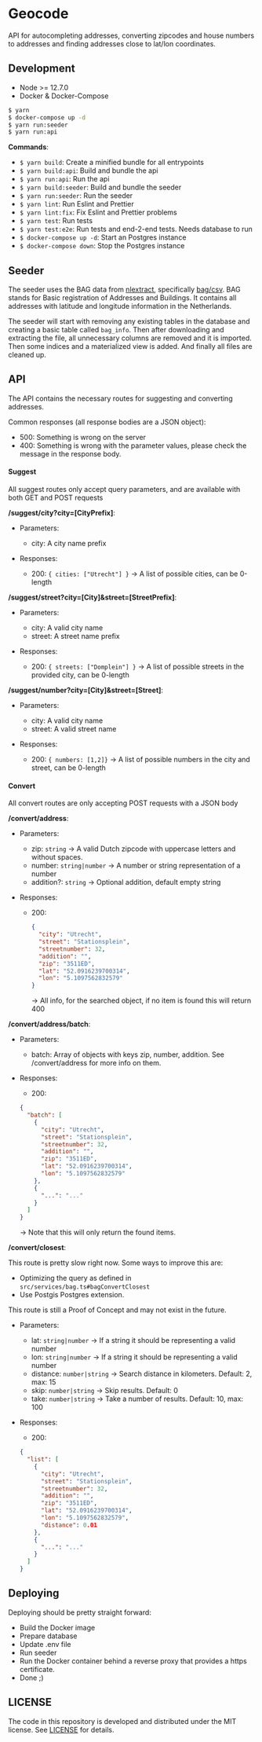 # Geocode

API for autocompleting addresses, converting zipcodes and house numbers to addresses and finding addresses
close to lat/lon coordinates.

## Development

- Node >= 12.7.0
- Docker & Docker-Compose

```bash
$ yarn
$ docker-compose up -d
$ yarn run:seeder
$ yarn run:api
```

**Commands**:

- `$ yarn build`: Create a minified bundle for all entrypoints
- `$ yarn build:api`: Build and bundle the api
- `$ yarn run:api`: Run the api
- `$ yarn build:seeder`: Build and bundle the seeder
- `$ yarn run:seeder`: Run the seeder
- `$ yarn lint`: Run Eslint and Prettier
- `$ yarn lint:fix`: Fix Eslint and Prettier problems
- `$ yarn test`: Run tests
- `$ yarn test:e2e`: Run tests and end-2-end tests. Needs database to run
- `$ docker-compose up -d`: Start an Postgres instance
- `$ docker-compose down`: Stop the Postgres instance

## Seeder

The seeder uses the BAG data from [nlextract](https://nlextract.nl/), specifically
[bag/csv](https://data.nlextract.nl/bag/csv/). BAG stands for Basic registration of Addresses and Buildings.
It contains all addresses with latitude and longitude information in the Netherlands.

The seeder will start with removing any existing tables in the database and creating a basic table called
`bag_info`. Then after downloading and extracting the file, all unnecessary columns are removed and it is
imported. Then some indices and a materialized view is added. And finally all files are cleaned up.

## API

The API contains the necessary routes for suggesting and converting addresses.

Common responses (all response bodies are a JSON object):

- 500: Something is wrong on the server
- 400: Something is wrong with the parameter values, please check the message in the response body.

#### Suggest

All suggest routes only accept query parameters, and are available with both GET and POST requests

**/suggest/city?city=[CityPrefix]**:

- Parameters:

  - city: A city name prefix

- Responses:
  - 200: `{ cities: ["Utrecht"] }` -> A list of possible cities, can be 0-length

**/suggest/street?city=[City]&street=[StreetPrefix]**:

- Parameters:

  - city: A valid city name
  - street: A street name prefix

- Responses:
  - 200: `{ streets: ["Domplein"] }` -> A list of possible streets in the provided city, can be 0-length

**/suggest/number?city=[City]&street=[Street]**:

- Parameters:

  - city: A valid city name
  - street: A valid street name

- Responses:
  - 200: `{ numbers: [1,2]}` -> A list of possible numbers in the city and street, can be 0-length

#### Convert

All convert routes are only accepting POST requests with a JSON body

**/convert/address**:

- Parameters:

  - zip: `string` -> A valid Dutch zipcode with uppercase letters and without spaces.
  - number: `string|number` -> A number or string representation of a number
  - addition?: `string` -> Optional addition, default empty string

- Responses:

  - 200:

    ```json
    {
      "city": "Utrecht",
      "street": "Stationsplein",
      "streetnumber": 32,
      "addition": "",
      "zip": "3511ED",
      "lat": "52.0916239700314",
      "lon": "5.1097562832579"
    }
    ```

    -> All info, for the searched object, if no item is found this will return 400

**/convert/address/batch**:

- Parameters:

  - batch: Array of objects with keys zip, number, addition. See /convert/address for more info on them.

- Responses:

  - 200:

  ```json
  {
    "batch": [
      {
        "city": "Utrecht",
        "street": "Stationsplein",
        "streetnumber": 32,
        "addition": "",
        "zip": "3511ED",
        "lat": "52.0916239700314",
        "lon": "5.1097562832579"
      },
      {
        "...": "..."
      }
    ]
  }
  ```

  -> Note that this will only return the found items.

**/convert/closest**:

This route is pretty slow right now. Some ways to improve this are:

- Optimizing the query as defined in `src/services/bag.ts#bagConvertClosest`
- Use Postgis Postgres extension.

This route is still a Proof of Concept and may not exist in the future.

- Parameters:

  - lat: `string|number` -> If a string it should be representing a valid number
  - lon: `string|number` -> If a string it should be representing a valid number
  - distance: `number|string` -> Search distance in kilometers. Default: 2, max: 15
  - skip: `number|string` -> Skip results. Default: 0
  - take: `number|string` -> Take a number of results. Default: 10, max: 100

- Responses:

  - 200:

  ```json
  {
    "list": [
      {
        "city": "Utrecht",
        "street": "Stationsplein",
        "streetnumber": 32,
        "addition": "",
        "zip": "3511ED",
        "lat": "52.0916239700314",
        "lon": "5.1097562832579",
        "distance": 0.01
      },
      {
        "...": "..."
      }
    ]
  }
  ```

## Deploying

Deploying should be pretty straight forward:

- Build the Docker image
- Prepare database
- Update .env file
- Run seeder
- Run the Docker container behind a reverse proxy that provides a https certificate.
- Done ;)

## LICENSE

The code in this repository is developed and distributed under the MIT license. See [LICENSE](./LICENSE.md) for details.
